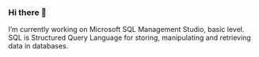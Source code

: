 ### Hi there 👋
I’m currently working on Microsoft SQL Management Studio, basic level.
SQL is Structured Query Language for storing, manipulating and retrieving data in databases. 
